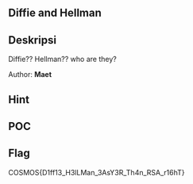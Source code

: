## Diffie and Hellman

## Deskripsi

Diffie?? Hellman?? who are they?

Author: **Maet**

## Hint

## POC

## Flag

COSMOS{D1ff13_H3lLMan_3AsY3R_Th4n_RSA_r16hT}
